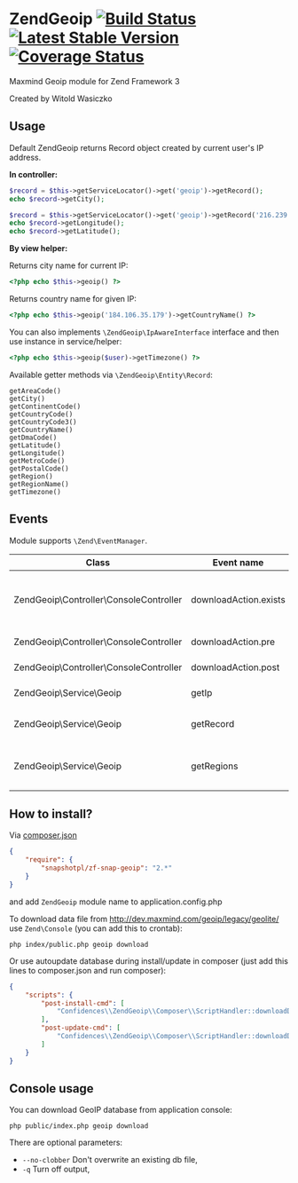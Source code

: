 ZendGeoip [![Build Status](https://travis-ci.org/ConfidencesApp/zend-geoip.svg?branch=master)](https://travis-ci.org/ConfidencesApp/zend-geoip) 
[![Latest Stable Version](https://poser.pugx.org/ConfidencesApp/zend-geoip/v/stable)](https://packagist.org/packages/ConfidencesApp/zend-geoip)
[![Coverage Status](https://coveralls.io/repos/github/ConfidencesApp/zend-geoip/badge.svg?branch=master)](https://coveralls.io/github/ConfidencesApp/zend-geoip?branch=master)
===========

Maxmind Geoip module for Zend Framework 3

Created by Witold Wasiczko

Usage
-----
Default ZendGeoip returns Record object created by current user's IP address.

**In controller:**

```php
$record = $this->getServiceLocator()->get('geoip')->getRecord();
echo $record->getCity();
```

```php
$record = $this->getServiceLocator()->get('geoip')->getRecord('216.239.51.99');
echo $record->getLongitude();
echo $record->getLatitude();
```

**By view helper:**

Returns city name for current IP:
```php
<?php echo $this->geoip() ?>
```
Returns country name for given IP:
```php
<?php echo $this->geoip('184.106.35.179')->getCountryName() ?>
```

You can also implements `\ZendGeoip\IpAwareInterface` interface and then use instance in service/helper:
```php
<?php echo $this->geoip($user)->getTimezone() ?>
```

Available getter methods via `\ZendGeoip\Entity\Record`:
```
getAreaCode()
getCity()
getContinentCode()
getCountryCode()
getCountryCode3()
getCountryName()
getDmaCode()
getLatitude()
getLongitude()
getMetroCode()
getPostalCode()
getRegion()
getRegionName()
getTimezone()
```

Events
------

Module supports `\Zend\EventManager`.

Class | Event name | Description | Params
--- | --- | --- | ---
ZendGeoip\Controller\ConsoleController | downloadAction.exists | If no-clobber is enabled and file exists | path (to dat file)
ZendGeoip\Controller\ConsoleController | downloadAction.pre | Before unzip file | path (to dat file), response (gziped response object)
ZendGeoip\Controller\ConsoleController | downloadAction.post | After unzip file | path (to dat file)
ZendGeoip\Service\Geoip | getIp | After read IP | ip (ip address)
ZendGeoip\Service\Geoip | getRecord | After created record | record (instance of ZendGeoip\Entity\RecordInterface)
ZendGeoip\Service\Geoip | getRegions | After first loading regions names | regions


How to install?
---------------
Via [composer.json](https://getcomposer.org/)
```json
{
    "require": {
        "snapshotpl/zf-snap-geoip": "2.*"
    }
}
```

and add `ZendGeoip` module name to application.config.php

To download data file from http://dev.maxmind.com/geoip/legacy/geolite/ use `Zend\Console` (you can add this to crontab):
```
php index/public.php geoip download
```
Or use autoupdate database during install/update in composer (just add this lines to composer.json and run composer):
```json
{
    "scripts": {
        "post-install-cmd": [
            "Confidences\\ZendGeoip\\Composer\\ScriptHandler::downloadData"
        ],
        "post-update-cmd": [
            "Confidences\\ZendGeoip\\Composer\\ScriptHandler::downloadData"
        ]
    }
}
```

Console usage
-------------
You can download GeoIP database from application console:
```
php public/index.php geoip download
```
There are optional parameters:
* `--no-clobber` Don't overwrite an existing db file,
* `-q` Turn off output,
